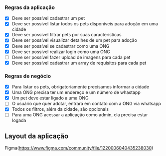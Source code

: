 ### Regras da aplicação
- [x] Deve ser possível cadastrar um pet
- [x] Deve ser possível listar todos os pets disponíveis para adoção em uma cidade
- [x] Deve ser possível filtrar pets por suas características
- [x] Deve ser possível visualizar detalhes de um pet para adoção
- [x] Deve ser possível se cadastrar como uma ONG
- [x] Deve ser possível realizar login como uma ONG
- [ ] Deve ser possível fazer upload de imagens para cada pet
- [x] Deve ser possível cadastrar um array de requisitos para cada pet

### Regras de negócio
- [x] Para listar os pets, obrigatoriamente precisamos informar a cidade
- [x] Uma ONG precisa ter um endereço e um número de whastapp
- [x] Um pet deve estar ligado a uma ONG
- [ ] O usuário que quer adotar, entrará em contato com a ONG via whatsapp
- [x] Todos os filtros, além da cidade, são opcionais
- [ ] Para uma ONG acessar a aplicação como admin, ela precisa estar logada

## Layout da aplicação
Figma(https://www.figma.com/community/file/1220006040435238030)